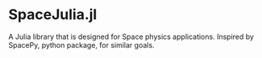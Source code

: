 # SpaceJulia.jl
A Julia library that is designed for Space physics applications. Inspired by SpacePy, python package, for similar goals.  
